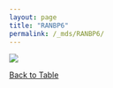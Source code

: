 ```yaml
---
layout: page
title: "RANBP6"
permalink: /_mds/RANBP6/
---
```


![](../../algns0/5HSAA088578_aln_report.png?raw=true)

[Back to Table](../../display)